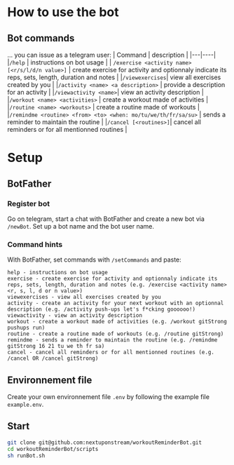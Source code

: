 # How to use the bot
## Bot commands
... you can issue as a telegram user:
| Command | description |
|---|----|
|`/help` | instructions on bot usage |
| `/exercise <activity name> [<r/s/l/d/n value>]` | create exercise for activity and optionnaly indicate its reps, sets, length, duration and notes |
|`/viewexercises`| view all exercises created by you |
|`/activity <name> <a description>` | provide a description for an activity |
|`/viewactivity <name>`| view an activity description |
|`/workout <name> <activities>` | create a workout made of activities |
|`/routine <name> <workouts>` | create a routine made of workouts |
|`/remindme <routine> <from> <to> <when: mo/tu/we/th/fr/sa/su>` | sends a reminder to maintain the routine |
|`/cancel [<routines>]`| cancel all reminders or for all mentionned routines |

# Setup
## BotFather
### Register bot
Go on telegram, start a chat with BotFather and create a new bot via `/newBot`. Set up a bot name and the bot user name.
### Command hints
With BotFather, set commands with `/setCommands` and paste:
```
help - instructions on bot usage
exercise - create exercise for activity and optionnaly indicate its reps, sets, length, duration and notes (e.g. /exercise <activity name> <r, s, l, d or n value>)
viewexercises - view all exercises created by you
activity - create an activity for your next workout with an optionnal description (e.g. /activity push-ups let's f*cking goooooo!)
viewactivity - view an activity description
workout - create a workout made of activities (e.g. /workout gitStrong pushups run)
routine - create a routine made of workouts (e.g. /routine gitStrong)
remindme - sends a reminder to maintain the routine (e.g. /remindme gitStrong 16 21 tu we th fr sa)
cancel - cancel all reminders or for all mentionned routines (e.g. /cancel OR /cancel gitStrong)
```
## Environnement file
Create your own environnement file `.env` by following the example file `example.env`.
## Start
```bash
git clone git@github.com:nextuponstream/workoutReminderBot.git
cd workoutReminderBot/scripts
sh runBot.sh
```